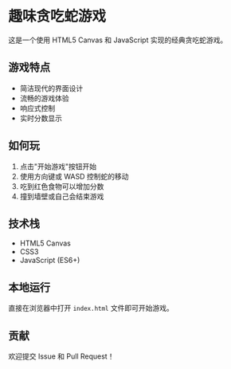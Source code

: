 # 趣味贪吃蛇游戏

这是一个使用 HTML5 Canvas 和 JavaScript 实现的经典贪吃蛇游戏。

## 游戏特点

- 简洁现代的界面设计
- 流畅的游戏体验
- 响应式控制
- 实时分数显示

## 如何玩

1. 点击"开始游戏"按钮开始
2. 使用方向键或 WASD 控制蛇的移动
3. 吃到红色食物可以增加分数
4. 撞到墙壁或自己会结束游戏

## 技术栈

- HTML5 Canvas
- CSS3
- JavaScript (ES6+)

## 本地运行

直接在浏览器中打开 `index.html` 文件即可开始游戏。

## 贡献

欢迎提交 Issue 和 Pull Request！